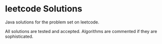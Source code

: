 # leetcode Solutions
Java solutions for the problem set on leetcode.

All solutions are tested and accepted. Algorithms are commented if they are sophisticated.
